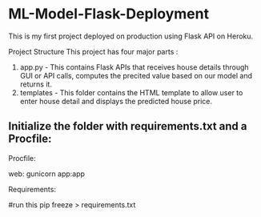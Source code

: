 # ML-Model-Flask-Deployment
This is my first project deployed on production using Flask API on Heroku.

Project Structure
This project has four major parts :

1. app.py - This contains Flask APIs that receives house details through GUI or API calls, computes the precited value based on 
            our model and returns it.
2. templates - This folder contains the HTML template to allow user to enter house detail and displays the predicted house price.

## Initialize the folder with requirements.txt and a Procfile:

Procfile:

web: gunicorn app:app

Requirements:

#run this
pip freeze > requirements.txt


